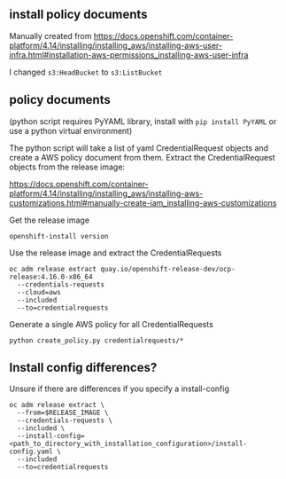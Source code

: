 ## install policy documents

Manually created from https://docs.openshift.com/container-platform/4.14/installing/installing_aws/installing-aws-user-infra.html#installation-aws-permissions_installing-aws-user-infra

I changed `s3:HeadBucket` to `s3:ListBucket`

## policy documents

(python script requires PyYAML library, install with `pip install PyYAML` or use a python virtual environment)

The python script will take a list of yaml CredentialRequest objects and create a AWS policy document from them. Extract the CredentialRequest objects from the release image:

https://docs.openshift.com/container-platform/4.14/installing/installing_aws/installing-aws-customizations.html#manually-create-iam_installing-aws-customizations

Get the release image

```
openshift-install version
```

Use the release image and extract the CredentialRequests

```
oc adm release extract quay.io/openshift-release-dev/ocp-release:4.16.0-x86_64
  --credentials-requests
  --cloud=aws
  --included
  --to=credentialrequests
```

Generate a single AWS policy for all CredentialRequests

```
python create_policy.py credentialrequests/*
```

## Install config differences?

Unsure if there are differences if you specify a install-config

```
oc adm release extract \
  --from=$RELEASE_IMAGE \
  --credentials-requests \
  --included \
  --install-config=<path_to_directory_with_installation_configuration>/install-config.yaml \
  --included
  --to=credentialrequests
```
